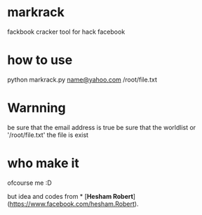 # markrack
fackbook cracker tool for hack facebook

# how to use 
  python markrack.py name@yahoo.com /root/file.txt
  
# Warnning 
 be sure that the email address is true
 be sure that the worldlist or '/root/file.txt' the file is exist
 
# who make it 
 ofcourse me :D
 
 but idea and codes from * [__Hesham Robert__] (https://www.facebook.com/hesham.Robert).
 
 
